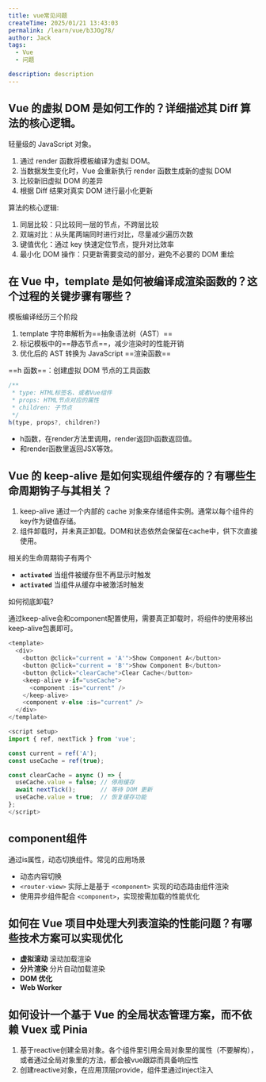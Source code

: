 ```yaml
---
title: vue常见问题
createTime: 2025/01/21 13:43:03
permalink: /learn/vue/b3JOg78/
author: Jack
tags:
  - Vue
  - 问题

description: description
---
```


## Vue 的虚拟 DOM 是如何工作的？详细描述其 Diff 算法的核心逻辑。

轻量级的 JavaScript 对象。

1. 通过 render 函数将模板编译为虚拟 DOM。
2. 当数据发生变化时，Vue 会重新执行 render 函数生成新的虚拟 DOM
3. 比较新旧虚拟 DOM 的差异
4. 根据 Diff 结果对真实 DOM 进行最小化更新
   

算法的核心逻辑:

1. 同层比较：只比较同一层的节点，不跨层比较
2. 双端对比：从头尾两端同时进行对比，尽量减少遍历次数
3. 键值优化：通过 key 快速定位节点，提升对比效率
4. 最小化 DOM 操作：只更新需要变动的部分，避免不必要的 DOM 重绘

## 在 Vue 中，template 是如何被编译成渲染函数的？这个过程的关键步骤有哪些？

模板编译经历三个阶段
1. template 字符串解析为==抽象语法树（AST）==
2. 标记模板中的==静态节点==，减少渲染时的性能开销
3. 优化后的 AST 转换为 JavaScript ==渲染函数==

==h 函数==：创建虚拟 DOM 节点的工具函数
```Javascript
/**
 * type: HTML标签名、或者Vue组件
 * props: HTML节点对应的属性
 * children: 子节点
 */
h(type, props?, children?)
```

- h函数，在render方法里调用，render返回h函数返回值。
- 和render函数里返回JSX等效。

## Vue 的 keep-alive 是如何实现组件缓存的？有哪些生命周期钩子与其相关？

1. keep-alive 通过一个内部的 cache 对象来存储组件实例。通常以每个组件的key作为键值存储。
2. 组件卸载时，并未真正卸载。DOM和状态依然会保留在cache中，供下次直接使用。

相关的生命周期钩子有两个
- **`activated`**   当组件被缓存但不再显示时触发
- **`activated`**   当组件从缓存中被激活时触发

如何彻底卸载?

通过keep-alive会和component配置使用，需要真正卸载时，将组件的使用移出keep-alive包裹即可。
```Javascript
<template>
  <div>
    <button @click="current = 'A'">Show Component A</button>
    <button @click="current = 'B'">Show Component B</button>
    <button @click="clearCache">Clear Cache</button>
    <keep-alive v-if="useCache">
      <component :is="current" />
    </keep-alive>
    <component v-else :is="current" />
  </div>
</template>

<script setup>
import { ref, nextTick } from 'vue';

const current = ref('A');
const useCache = ref(true);

const clearCache = async () => {
  useCache.value = false; // 停用缓存
  await nextTick();       // 等待 DOM 更新
  useCache.value = true;  // 恢复缓存功能
};
</script>
```

## component组件

通过is属性，动态切换组件。常见的应用场景
- 动态内容切换
- `<router-view>` 实际上是基于 `<component>` 实现的动态路由组件渲染
- 使用异步组件配合 `<component>`，实现按需加载的性能优化 

## 如何在 Vue 项目中处理大列表渲染的性能问题？有哪些技术方案可以实现优化

- **虚拟滚动**   滚动加载渲染
- **分片渲染**   分片自动加载渲染
- **DOM 优化**
- **Web Worker**

## 如何设计一个基于 Vue 的全局状态管理方案，而不依赖 Vuex 或 Pinia

1. 基于reactive创建全局对象。各个组件里引用全局对象里的属性（不要解构），或者通过全局对象里的方法，都会被vue跟踪而具备响应性
2. 创建reactive对象，在应用顶层provide，组件里通过inject注入



